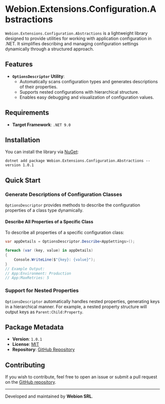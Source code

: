 # Webion.Extensions.Configuration.Abstractions

`Webion.Extensions.Configuration.Abstractions` is a lightweight library designed to provide utilities for working with application configuration in .NET. It simplifies describing and managing configuration settings dynamically through a structured approach.

## Features

- **`OptionsDescriptor` Utility**:
  - Automatically scans configuration types and generates descriptions of their properties.
  - Supports nested configurations with hierarchical structure.
  - Enables easy debugging and visualization of configuration values.

## Requirements

- **Target Framework**: `.NET 9.0`

## Installation

You can install the library via [NuGet](https://www.nuget.org/packages/Webion.Extensions.Configuration.Abstractions):

```textmate
dotnet add package Webion.Extensions.Configuration.Abstractions --version 1.0.1
```

## Quick Start

### Generate Descriptions of Configuration Classes

`OptionsDescriptor` provides methods to describe the configuration properties of a class type dynamically.

#### Describe All Properties of a Specific Class

To describe all properties of a specific configuration class:

```csharp
var appDetails = OptionsDescriptor.Describe<AppSettings>();

foreach (var (key, value) in appDetails)
{
    Console.WriteLine($"{key}: {value}");
}
// Example Output:
// App:Environment: Production
// App:MaxRetries: 5
```

### Support for Nested Properties

`OptionsDescriptor` automatically handles nested properties, generating keys in a hierarchical manner. For example, a nested property structure will output keys as `Parent:Child:Property`.

## Package Metadata

- **Version**: `1.0.1`
- **License**: [MIT](https://licenses.nuget.org/MIT)
- **Repository**: [GitHub Repository](https://github.com/webion-hub/Webion.Extensions)

## Contributing

If you wish to contribute, feel free to open an issue or submit a pull request on the [GitHub repository](https://github.com/webion-hub/Webion.Extensions).

---

Developed and maintained by **Webion SRL**.